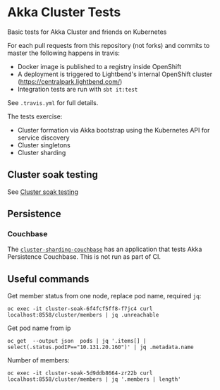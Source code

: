 # Akka Cluster Tests

Basic tests for Akka Cluster and friends on Kubernetes

For each pull requests from this repository (not forks) and commits to master the following happens in travis:

* Docker image is published to a registry inside OpenShift
* A deployment is triggered to Lightbend's internal OpenShift cluster (https://centralpark.lightbend.com/)
* Integration tests are run with `sbt it:test`

See `.travis.yml` for full details.

The tests exercise:

* Cluster formation via Akka bootstrap using the Kubernetes API for service discovery
* Cluster singletons
* Cluster sharding

## Cluster soak testing 

See [Cluster soak testing](cluster-soak/README.md)

## Persistence

### Couchbase

The [`cluster-sharding-couchbase`](cluster-sharding-couchbase/README.md) has an application that tests Akka Persistence Couchbase. This is
not run as part of CI.

## Useful commands

Get member status from one node, replace pod name, required `jq`:

```
oc exec -it cluster-soak-6f4fcf5ff8-f7jc4 curl localhost:8558/cluster/members | jq .unreachable

```

Get pod name from ip

```
oc get  --output json  pods | jq '.items[] | select(.status.podIP=="10.131.20.160")' | jq .metadata.name
```

Number of members:

```
oc exec -it cluster-soak-5d9ddb8664-zr22b curl localhost:8558/cluster/members | jq '.members | length'
```







